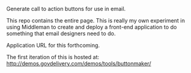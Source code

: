 Generate call to action buttons for use in email.

This repo contains the entire page. This is really my own experiment in using Middleman to create and deploy a front-end application to do something that email designers need to do. 

Application URL for this forthcoming.

The first iteration of this is hosted at:
http://demos.govdelivery.com/demos/tools/buttonmaker/